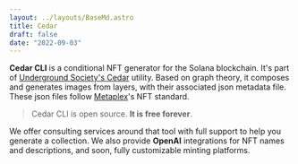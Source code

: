 ```yaml
---
layout: ../layouts/BaseMd.astro
title: Cedar
draft: false
date: "2022-09-03"
---
```

**Cedar CLI** is a conditional NFT generator for the Solana blockchain. It's part of [Underground Society's Cedar](https://cedar.undergroundsociety.xyz) utility.
Based on graph theory, it composes and generates images from layers, with their associated json metadata file. These json files
follow [Metaplex](https://docs.metaplex.com/programs/token-metadata/token-standard)'s NFT standard.

> Cedar CLI is open source. **It is free forever**.

We offer consulting services around that tool with full support to help you generate a collection. We also provide **OpenAI** integrations for NFT names and descriptions, and soon, fully customizable minting platforms.